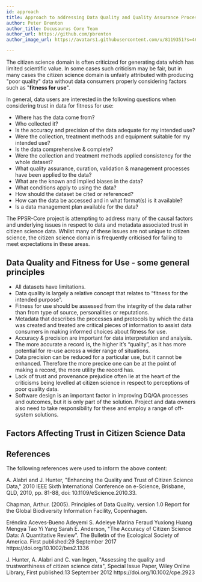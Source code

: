```yaml
---
id: approach
title: Approach to addressing Data Quality and Quality Assurance Processes
author: Peter Brenton
author_title: Docusaurus Core Team
author_url: https://github.com/pbrenton
author_image_url: https://avatars1.githubusercontent.com/u/8119351?s=460&u=0c79064c6a42ce83f46c5225fd5bc070e1ee900d&v=4

---
```


The citizen science domain is often criticized for generating data which has limited scientific value. In some cases such criticism may be fair, but in many cases the citizen science domain is unfairly attributed with producing "poor quality" data without data consumers properly considering factors such as "<strong>fitness for use</strong>".

In general, data users are interested in the following questions when considering trust in data for fitness for use:

<ul>
    <li>Where has the data come from?</li>
    <li>Who collected it?</li>
    <li>Is the accuracy and precision of the data adequate for my intended use?</li>
    <li>Were the collection, treatment methods and equipment suitable for my intended use?</li>
    <li>Is the data comprehensive & complete?</li>
    <li>Were the collection and treatment methods applied consistency for the whole dataset?</li>
    <li>What quality assurance, curation, validation & management processes have been applied to the data?</li>
    <li>What are the known and implied biases in the data?</li>
    <li>What conditions apply to using the data?</li>
    <li>How should the dataset be cited or referenced?</li>
    <li>How can the data be accessed and in what format(s) is it available?</li>
    <li>Is a data management plan available for the data?</li>
</ul>

The PPSR-Core project is attempting to address many of the causal factors and underlying issues in respect to data and metadata associated trust in citizen science data. Whilst many of these issues are not unique to citizen science, the citizen science domain is frequently criticised for failing to meet expectations in these areas.

## Data Quality and Fitness for Use - some general principles

<ul>
    <li>All datasets have limitations.</li>
    <li>Data quality is largely a relative concept that relates to “fitness for the intended purpose”.</li>
    <li>Fitness for use should be assessed from the integrity of the data rather than from type of source, personalities or reputations.</li>
    <li>Metadata that describes the processes and protocols by which the data was created and treated are critical pieces of information to assist data consumers in making informed choices about fitness for use.</li>
    <li>Accuracy & precision are important for data interpretation and analysis.</li>
    <li>The more accurate a record is, the higher it’s “quality”, as it has more potential for re-use across a wider range of situations.</li>
    <li>Data precision can be reduced for a particular use, but it cannot be enhanced. Therefore the more precice one can be at the point of making a record, the more utility the record has.</li>
    <li>Lack of trust and provenance prejudice often lie at the heart of the criticisms being levelled at citizen science in respect to perceptions of poor quality data.</li>
    <li>Software design is an important factor in improving DQ/QA processes and outcomes, but it is only part of the solution. Project and data owners also need to take responsibility for these and employ a range of off-system solutions.</li>
</ul>

## Factors Affecting Trust in Citizen Science Data

<h2>References</h2>
<p>The following references were used to inform the above content:</p>
<p>A. Alabri and J. Hunter, "Enhancing the Quality and Trust of Citizen Science Data," 2010 IEEE Sixth International Conference on e-Science, Brisbane, QLD, 2010, pp. 81-88, doi: 10.1109/eScience.2010.33.</p>
<p>Chapman, Arthur. (2005). Principles of Data Quality. version 1.0 Report for the Global Biodiversity Information Facility, Copenhagen.</p>
<p>Eréndira Aceves‐Bueno  Adeyemi S. Adeleye  Marina Feraud  Yuxiong Huang  Mengya Tao  Yi Yang  Sarah E. Anderson, "The Accuracy of Citizen Science Data: A Quantitative Review". The Bulletin of the Ecological Society of America. First published:29 September 2017 https://doi.org/10.1002/bes2.1336</p>
<p>J. Hunter, A. Alabri and C. van Ingen, "Assessing the quality and trustworthiness of citizen science data", Special Issue Paper, Wiley Online Library, First published:13 September 2012 https://doi.org/10.1002/cpe.2923</p>
<p></p>
